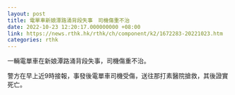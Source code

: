 ```yaml
---
layout: post
title: 電單車新娘潭路涌背段失事　司機傷重不治
date: 2022-10-23 12:20:17.000000000 +08:00
link: https://news.rthk.hk/rthk/ch/component/k2/1672283-20221023.htm
categories: rthk
---
```


一輛電單車在新娘潭路涌背段失事，司機傷重不治。

警方在早上近9時接報，事發後電單車司機受傷，送往那打素醫院搶救，其後證實死亡。
